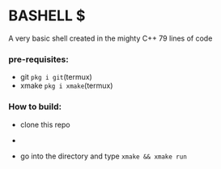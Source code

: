 # BASHELL $

A very basic shell created in the mighty C++
79 lines of code 

### pre-requisites:
 - git ```pkg i git```(termux)
 - xmake ```pkg i xmake```(termux)
### How to build:
 - clone this repo
 - ```https://github.com/AqeAyen/Bashell.git  
 

 - go into the directory and type ```xmake && xmake run```
